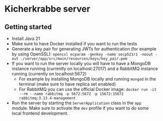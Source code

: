 # Kicherkrabbe server

## Getting started

- Install Java 21
- Make sure to have Docker installed if you want to run the tests
- Generate a key pair for generating JWTs for authentication (for example by using
  OpenSSL): `openssl ecparam -genkey -name secp521r1 -noout -out ./server/app/src/main/resources/keys/key_pair.pem`
- If you want to run the server locally you will have to have a MongoDB instance running (currently on localhost:27017) and a RabbitMQ instance running (currently on localhost:5672)
  - For example by installing MongoDB locally and running `mongod` in the terminal (make sure to have replica set enabled)
  - For RabbitMQ you can use the official Docker image: `docker run -it --rm --name rabbitmq -p 5672:5672 -p 15672:15672 rabbitmq:3.13.4-management`
- Run the server by starting the `ServerApplication` class in the `app` module. Make sure to activate the `dev` profile if you want to do some local frontend development.
